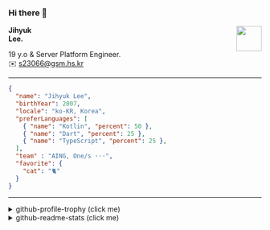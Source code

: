 ### Hi there 👋
<img src="https://github.githubassets.com/images/mona-loading-default.gif" width="50px" align="right">
</a>

**Jihyuk\
Lee.**

19 y.o & Server Platform Engineer.\
✉️ <s23066@gsm.hs.kr>

---

```json
{
  "name": "Jihyuk Lee",
  "birthYear": 2007,
  "locale": "ko-KR, Korea",
  "preferLanguages": [
    { "name": "Kotlin", "percent": 50 },
    { "name": "Dart", "percent": 25 },
    { "name": "TypeScript", "percent": 25 },
  ],
  "team" : "AING, One/s ···",
  "favorite": {
    "cat": "🐈"
  }
}
```
---
<details>
  <summary>github-profile-trophy (click me)</summary>
  
![](https://github-profile-trophy.vercel.app/?username=withJihyuk&row=1&column=8&theme=nord)
  
</details>
<details>
  <summary>github-readme-stats (click me)</summary>
  
<!--START_SECTION:waka-->
![Code Time](http://img.shields.io/badge/Code%20Time-956%20hrs%2040%20mins-blue)

![Lines of code](https://img.shields.io/badge/%EC%A0%80%EB%8A%94%20%EC%97%AC%ED%83%9C%EA%B9%8C%EC%A7%80%20-618.5%20thousand%20%EC%A4%84%EC%9D%98%20%EC%BD%94%EB%93%9C%EB%A5%BC%20%EC%9E%91%EC%84%B1%ED%96%88%EC%96%B4%EC%9A%94.-blue)

**저는 아침형 인간이에요. 🐤** 

```text
🌞 아침                     865 commits         █████░░░░░░░░░░░░░░░░░░░░   21.33 % 
🌆 낮　                     1442 commits        █████████░░░░░░░░░░░░░░░░   35.56 % 
🌃 저녁                     1402 commits        █████████░░░░░░░░░░░░░░░░   34.57 % 
🌙 밤　                     346 commits         ██░░░░░░░░░░░░░░░░░░░░░░░   08.53 % 
```


📊 **저는 이번주를 이렇게 시간을 보냈어요.** 

```text
🕑︎ Timezone: Asia/Seoul

💬 프로그래밍 언어들: 
Kotlin                   3 hrs 35 mins       ██████████████████████░░░   87.05 % 
Java                     24 mins             ███░░░░░░░░░░░░░░░░░░░░░░   10.09 % 
Markdown                 5 mins              █░░░░░░░░░░░░░░░░░░░░░░░░   02.35 % 
Groovy                   0 secs              ░░░░░░░░░░░░░░░░░░░░░░░░░   00.27 % 
Gradle                   0 secs              ░░░░░░░░░░░░░░░░░░░░░░░░░   00.21 % 

🔥 에디터들: 
IntelliJ IDEA            4 hrs 7 mins        █████████████████████████   100.00 % 

💻 운영 체제들: 
Mac                      4 hrs 7 mins        █████████████████████████   100.00 % 
```


 Last Updated on 22/08/2025 18:51:27 UTC
<!--END_SECTION:waka-->

</details>

</div>

